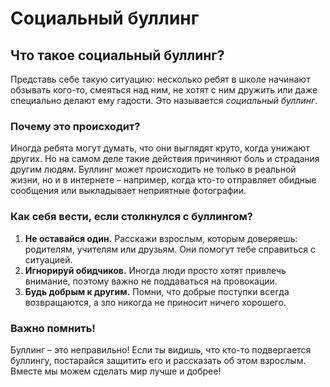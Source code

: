 # Социальный буллинг

## Что такое социальный буллинг?

Представь себе такую ситуацию: несколько ребят в школе начинают обзывать кого-то, смеяться над ним, не хотят с ним дружить или даже специально делают ему гадости. Это называется *социальный буллинг*. 

### Почему это происходит?

Иногда ребята могут думать, что они выглядят круто, когда унижают других. Но на самом деле такие действия причиняют боль и страдания другим людям. Буллинг может происходить не только в реальной жизни, но и в интернете – например, когда кто-то отправляет обидные сообщения или выкладывает неприятные фотографии.

### Как себя вести, если столкнулся с буллингом?

1. **Не оставайся один.** Расскажи взрослым, которым доверяешь: родителям, учителям или друзьям. Они помогут тебе справиться с ситуацией.
2. **Игнорируй обидчиков.** Иногда люди просто хотят привлечь внимание, поэтому важно не поддаваться на провокации.
3. **Будь добрым к другим.** Помни, что добрые поступки всегда возвращаются, а зло никогда не приносит ничего хорошего.

### Важно помнить!

Буллинг – это неправильно! Если ты видишь, что кто-то подвергается буллингу, постарайся защитить его и рассказать об этом взрослым. Вместе мы можем сделать мир лучше и добрее!
